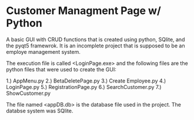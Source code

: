 # Customer Managment Page w/ Python
 A basic GUI with CRUD functions that is created using python, SQlite, and the pyqt5 framewrok. It is an incomplete project that is supposed to be an employe management system.

 The execution file is called <LoginPage.exe> and the following files are the python files that were used to create the GUI:

 1.) AppMenu.py
 2.) BetaDeletePage.py
 3.) Create Employee.py
 4.) LoginPage.py
 5.) RegistrationPage.py
 6.) SearchCustomer.py
 7.) ShowCustomer.py

The file named <appDB.db> is the database file used in the project. The databse system was SQlite.